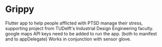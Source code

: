 # Grippy

Flutter app to help people afflicted with PTSD manage their stress, 
supporting project from TUDelft's Industrial Design Engineering faculty. 
google maps API keys need to be added to run the app. (both to manifest and to appDelegate)
Works in conjunction with sensor glove. 


